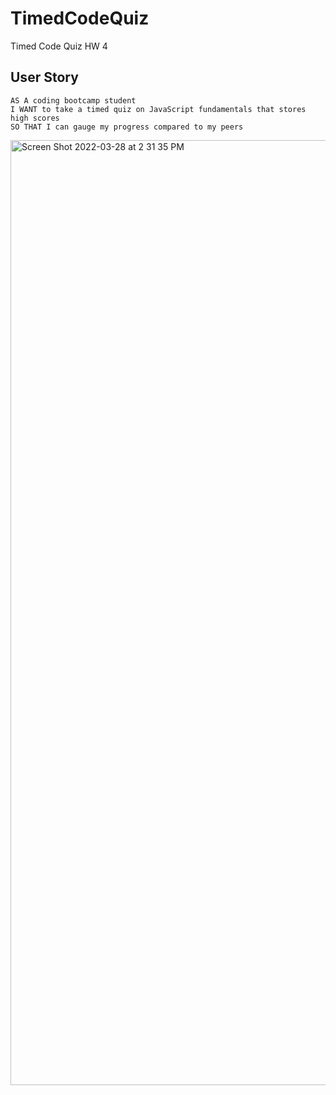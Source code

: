 # TimedCodeQuiz


Timed Code Quiz HW 4 



## User Story

```
AS A coding bootcamp student
I WANT to take a timed quiz on JavaScript fundamentals that stores high scores
SO THAT I can gauge my progress compared to my peers
```

<img width="1512" alt="Screen Shot 2022-03-28 at 2 31 35 PM" src="https://user-images.githubusercontent.com/95593938/160472961-e1fd27c3-5db9-4a28-8a8f-19466ccd36f3.png">
